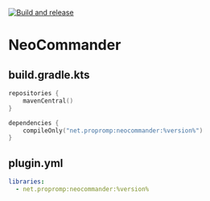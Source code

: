 [![Build and release](https://github.com/Propromp/NeoCommander/actions/workflows/build_and_release.yml/badge.svg)](https://github.com/Propromp/NeoCommander/actions/workflows/build_and_release.yml)
# NeoCommander
## build.gradle.kts
```kotlin
repositories {
    mavenCentral()
}

dependencies {
    compileOnly("net.propromp:neocommander:%version%")
}
```
## plugin.yml
```yaml
libraries:
  - net.propromp:neocommander:%version%
```